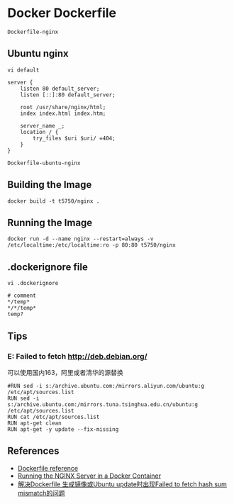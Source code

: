 # Docker Dockerfile

`Dockerfile-nginx`

## Ubuntu nginx
`vi default`

```
server {
    listen 80 default_server;
    listen [::]:80 default_server;
    
    root /usr/share/nginx/html;
    index index.html index.htm;

    server_name _;
    location / {
        try_files $uri $uri/ =404;
    }
}
```

`Dockerfile-ubuntu-nginx`

## Building the Image
```
docker build -t t5750/nginx .
```

## Running the Image
```
docker run -d --name nginx --restart=always -v /etc/localtime:/etc/localtime:ro -p 80:80 t5750/nginx
```

## .dockerignore file
`vi .dockerignore`
```
# comment
*/temp*
*/*/temp*
temp?
```

## Tips
### E: Failed to fetch http://deb.debian.org/
可以使用国内163，阿里或者清华的源替换
```
#RUN sed -i s:/archive.ubuntu.com:/mirrors.aliyun.com/ubuntu:g /etc/apt/sources.list
RUN sed -i s:/archive.ubuntu.com:/mirrors.tuna.tsinghua.edu.cn/ubuntu:g /etc/apt/sources.list
RUN cat /etc/apt/sources.list
RUN apt-get clean
RUN apt-get -y update --fix-missing
```

## References
- [Dockerfile reference](https://docs.docker.com/engine/reference/builder/)
- [Running the NGINX Server in a Docker Container](https://www.baeldung.com/linux/nginx-docker-container)
- [解决Dockerfile 生成镜像或Ubuntu update时出现Failed to fetch hash sum mismatch的问题](https://blog.csdn.net/ctwy291314/article/details/104967075)